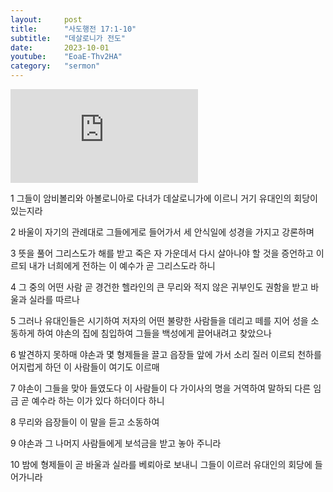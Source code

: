 ```yaml
---
layout:     post
title:      "사도행전 17:1-10"
subtitle:	"데살로니가 전도"
date:       2023-10-01
youtube:    "EoaE-Thv2HA"
category:   "sermon"
---
```


<div class="youtube margin-large">
    <iframe src="https://www.youtube.com/embed/EoaE-Thv2HA" title="YouTube video player" frameborder="0" allow="accelerometer; autoplay; clipboard-write; encrypted-media; gyroscope; picture-in-picture; web-share" allowfullscreen></iframe>
</div>

1 그들이 암비볼리와 아볼로니아로 다녀가 데살로니가에 이르니 거기 유대인의 회당이 있는지라

2 바울이 자기의 관례대로 그들에게로 들어가서 세 안식일에 성경을 가지고 강론하며

3 뜻을 풀어 그리스도가 해를 받고 죽은 자 가운데서 다시 살아나야 할 것을 증언하고 이르되 내가 너희에게 전하는 이 예수가 곧 그리스도라 하니

4 그 중의 어떤 사람 곧 경건한 헬라인의 큰 무리와 적지 않은 귀부인도 권함을 받고 바울과 실라를 따르나

5 그러나 유대인들은 시기하여 저자의 어떤 불량한 사람들을 데리고 떼를 지어 성을 소동하게 하여 야손의 집에 침입하여 그들을 백성에게 끌어내려고 찾았으나  

6 발견하지 못하매 야손과 몇 형제들을 끌고 읍장들 앞에 가서 소리 질러 이르되 천하를 어지럽게 하던 이 사람들이 여기도 이르매

7 야손이 그들을 맞아 들였도다 이 사람들이 다 가이사의 명을 거역하여 말하되 다른 임금 곧 예수라 하는 이가 있다 하더이다 하니

8 무리와 읍장들이 이 말을 듣고 소동하여

9 야손과 그 나머지 사람들에게 보석금을 받고 놓아 주니라

10 밤에 형제들이 곧 바울과 실라를 베뢰아로 보내니 그들이 이르러 유대인의 회당에 들어가니라